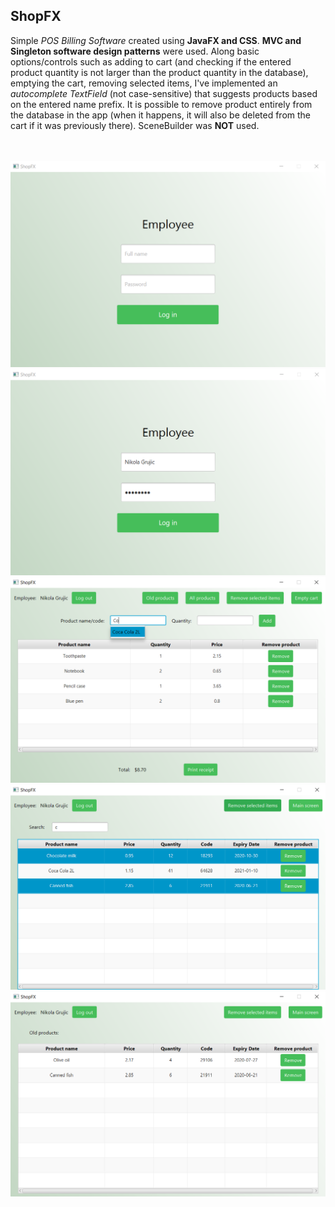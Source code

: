 ## ShopFX
Simple *POS Billing Software* created using **JavaFX and CSS**. **MVC and Singleton software design patterns** were used. Along basic options/controls such as adding to cart (and checking if the entered product quantity is not larger than the product quantity in the database), emptying the cart, removing selected items, I've implemented an *autocomplete TextField* (not case-sensitive) that suggests products based on the entered name prefix. It is possible to remove product entirely from the database in the app (when it happens, it will also be deleted from the cart if it was previously there). SceneBuilder was **NOT** used.

<br><br>
![Alt text](/screenshots/LoginView.png?raw=true "LoginView")
![Alt text](/screenshots/LoginViewFilled.png?raw=true "LoginViewFilled")
![Alt text](/screenshots/MainView.png?raw=true "MainView")
![Alt text](/screenshots/AllProductsView.png?raw=true "AllProductsView")
![Alt text](/screenshots/OldProductsView.png?raw=true "OldProductsView")
